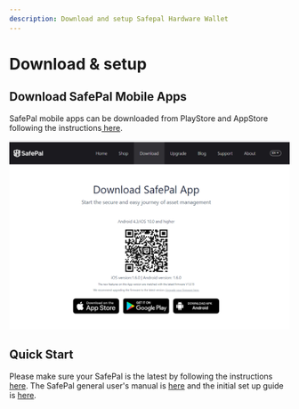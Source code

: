 ```yaml
---
description: Download and setup Safepal Hardware Wallet
---
```


# Download & setup

## Download SafePal Mobile Apps

SafePal mobile apps can be downloaded from PlayStore and AppStore following the instructions[ here](https://safepal.io/download).

![](../../.gitbook/assets/image-30.png)

## Quick Start

Please make sure your SafePal is the latest by following the instructions [here](https://safepal.io/upgrade). The SafePal general user's manual is [here](https://docs.safepal.io/user-manual) and the initial set up guide is [here](https://docs.safepal.io/quick-start/set-up-your-safepal-wallet-within-3-minutes).


